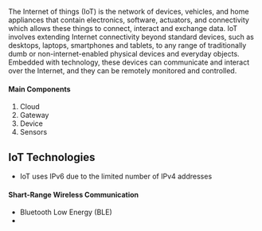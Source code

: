 The Internet of things (IoT) is the network of devices, vehicles, and home appliances that contain electronics, software, actuators, 
and connectivity which allows these things to connect, interact and exchange data.
IoT involves extending Internet connectivity beyond standard devices, such as desktops, laptops, smartphones and tablets, to any 
range of traditionally dumb or non-internet-enabled physical devices and everyday objects. Embedded with technology, these devices 
can communicate and interact over the Internet, and they can be remotely monitored and controlled.

#### Main Components

1. Cloud
2. Gateway
3. Device
4. Sensors

## IoT Technologies

- IoT uses IPv6 due to the limited number of IPv4 addresses

#### Shart-Range Wireless Communication

- Bluetooth Low Energy (BLE)
- 

